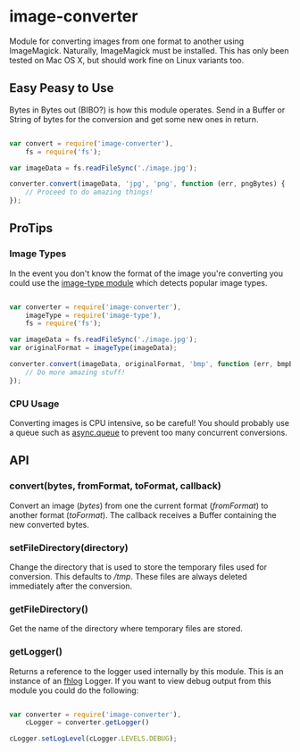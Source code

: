 image-converter
======

Module for converting images from one format to another using ImageMagick. 
Naturally, ImageMagick must be installed. This has only been tested on 
Mac OS X, but should work fine on Linux variants too.

## Easy Peasy to Use
Bytes in Bytes out (BIBO?) is how this module operates. Send in a Buffer or 
String of bytes for the conversion and get some new ones in return. 

```javascript

var convert = require('image-converter'),
	fs = require('fs');

var imageData = fs.readFileSync('./image.jpg');

converter.convert(imageData, 'jpg', 'png', function (err, pngBytes) {
	// Proceed to do amazing things!
});

```

## ProTips

### Image Types
In the event you don't know the format of the image you're converting you could 
use the [image-type module](https://www.npmjs.org/package/image-type) which 
detects popular image types.

```javascript

var converter = require('image-converter'),
	imageType = require('image-type'), 
	fs = require('fs');

var imageData = fs.readFileSync('./image.jpg');
var originalFormat = imageType(imageData);

converter.convert(imageData, originalFormat, 'bmp', function (err, bmpBytes) {
	// Do more amazing stuff!
});

```

### CPU Usage
Converting images is CPU intensive, so be careful! You should probably use a 
queue such as [async.queue](https://github.com/caolan/async#queue) to prevent 
too many concurrent conversions.

## API

### convert(bytes, fromFormat, toFormat, callback)
Convert an image (_bytes_) from one the current format (_fromFormat_) to 
another format (_toFormat_). The callback receives a Buffer containing the new 
converted bytes.

### setFileDirectory(directory)
Change the directory that is used to store the temporary files used for 
conversion. This defaults to */tmp*. These files are always deleted immediately 
after the conversion.

### getFileDirectory()
Get the name of the directory where temporary files are stored.

### getLogger()
Returns a reference to the logger used internally by this module. This is an 
instance of an [fhlog](https://www.npmjs.org/package/fhlog) Logger. If you want 
to view debug output from this module you could do the following:


```javascript

var converter = require('image-converter'),
	cLogger = converter.getLogger()

cLogger.setLogLevel(cLogger.LEVELS.DEBUG);

```
